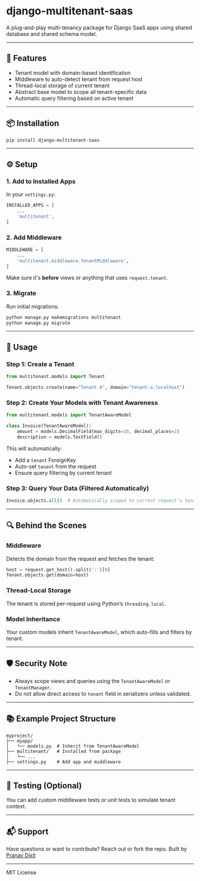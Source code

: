 # django-multitenant-saas

A plug-and-play multi-tenancy package for Django SaaS apps using shared database and shared schema model.

---

## 🚀 Features

- Tenant model with domain-based identification
- Middleware to auto-detect tenant from request host
- Thread-local storage of current tenant
- Abstract base model to scope all tenant-specific data
- Automatic query filtering based on active tenant

---

## 📦 Installation

```bash
pip install django-multitenant-saas
```

---

## ⚙️ Setup

### 1. Add to Installed Apps

In your `settings.py`:

```python
INSTALLED_APPS = [
    ...
    'multitenant',
]
```

### 2. Add Middleware

```python
MIDDLEWARE = [
    ...
    'multitenant.middleware.TenantMiddleware',
]
```

Make sure it's **before** views or anything that uses `request.tenant`.

### 3. Migrate

Run initial migrations:

```bash
python manage.py makemigrations multitenant
python manage.py migrate
```

---

## 🧱 Usage

### Step 1: Create a Tenant

```python
from multitenant.models import Tenant

Tenant.objects.create(name="Tenant A", domain="tenant-a.localhost")
```

### Step 2: Create Your Models with Tenant Awareness

```python
from multitenant.models import TenantAwareModel

class Invoice(TenantAwareModel):
    amount = models.DecimalField(max_digits=10, decimal_places=2)
    description = models.TextField()
```

This will automatically:
- Add a `tenant` ForeignKey
- Auto-set `tenant` from the request
- Ensure query filtering by current tenant

### Step 3: Query Your Data (Filtered Automatically)

```python
Invoice.objects.all()  # Automatically scoped to current request's tenant
```

---

## 🔍 Behind the Scenes

### Middleware
Detects the domain from the request and fetches the tenant:
```python
host = request.get_host().split(':')[0]
Tenant.objects.get(domain=host)
```

### Thread-Local Storage
The tenant is stored per-request using Python’s `threading.local`.

### Model Inheritance
Your custom models inherit `TenantAwareModel`, which auto-fills and filters by tenant.

---

## 🛡 Security Note

- Always scope views and queries using the `TenantAwareModel` or `TenantManager`.
- Do not allow direct access to `tenant` field in serializers unless validated.

---

## 📚 Example Project Structure

```
myproject/
├── myapp/
│   └── models.py  # Inherit from TenantAwareModel
├── multitenant/   # Installed from package
│   └── ...
├── settings.py    # Add app and middleware
```

---

## 🧪 Testing (Optional)

You can add custom middleware tests or unit tests to simulate tenant context.

---

## 📬 Support

Have questions or want to contribute? Reach out or fork the repo. Built by [Pranav Dixit](https://medium.com/@pranavdixit20)

---
MIT License
